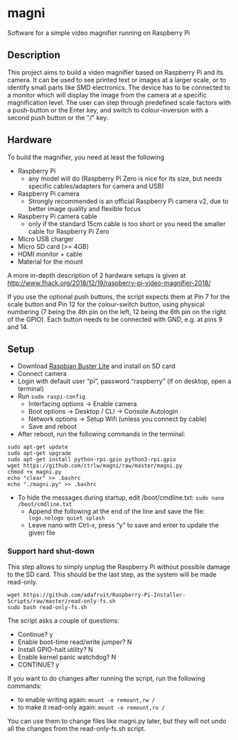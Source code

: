# magni
Software for a simple video magnifier running on Raspberry Pi

## Description
This project aims to build a video magnifier based on Raspberry Pi and its camera. It can be used to see printed text or images at a larger scale, or to identify small parts like SMD electronics. The device has to be connected to a monitor which will display the image from the camera at a specific magnification level. The user can step through predefined scale factors with a push-button or the Enter key, and switch to colour-inversion with a second push button or the "/" key.

## Hardware
To build the magnifier, you need at least the following
* Raspberry Pi
  * any model will do (Raspberry Pi Zero is nice for its size, but needs specific cables/adapters for camera and USB)
* Raspberry Pi camera
  * Strongly recommended is an official Raspberry Pi camera v2, due to better image quality and flexible focus
* Raspberry Pi camera cable
  * only if the standard 15cm cable is too short or you need the smaller cable for Raspberry Pi Zero
* Micro USB charger
* Micro SD card (>= 4GB)
* HDMI monitor + cable
* Material for the mount

A more in-depth description of 2 hardware setups is given at http://www.fhack.org/2018/12/19/raspberry-pi-video-magnifier-2018/

If you use the optional push buttons, the script expects them at Pin 7 for the scale button and Pin 12 for the colour-switch button, using physical numbering (7 being the 4th pin on the left, 12 being the 6th pin on the right of the GPIO). Each button needs to be connected with GND, e.g. at pins 9 and 14.

## Setup
* Download [Raspbian Buster Lite](https://www.raspberrypi.org/downloads/raspbian/) and install on SD card
* Connect camera
* Login with default user “pi”, password “raspberry” (if on desktop, open a terminal)
* Run `sudo raspi-config`
  * Interfacing options -> Enable camera
  * Boot options -> Desktop / CLI -> Console Autologin
  * Network options -> Setup Wifi (unless you connect by cable)
  * Save and reboot
* After reboot, run the following commands in the terminal:
```
sudo apt-get update
sudo apt-get upgrade
sudo apt-get install python-rpi.gpio python3-rpi.gpio
wget https://github.com/ctrlw/magni/raw/master/magni.py
chmod +x magni.py
echo "clear" >> .bashrc
echo "./magni.py" >> .bashrc
```
* To hide the messages during startup, edit /boot/cmdline.txt:
`sudo nano /boot/cmdline.txt`
  * Append the following at the end of the line and save the file:
` logo.nologo quiet splash`
  * Leave nano with Ctrl-x, press “y” to save and enter to update the given file

### Support hard shut-down
This step allows to simply unplug the Raspberry Pi without possible damage to the SD card. This should be the last step, as the system will be made read-only.
```
wget https://github.com/adafruit/Raspberry-Pi-Installer-Scripts/raw/master/read-only-fs.sh
sudo bash read-only-fs.sh
```
The script asks a couple of questions:
* Continue? y
* Enable boot-time read/write jumper? N
* Install GPIO-halt utility? N
* Enable kernel panic watchdog? N
* CONTINUE? y

If you want to do changes after running the script, run the following commands:
* to enable writing again: `mount -o remount,rw /`
* to make it read-only again: `mount -o remount,ro /`

You can use them to change files like magni.py later, but they will not undo all the changes from the read-only-fs.sh script.


